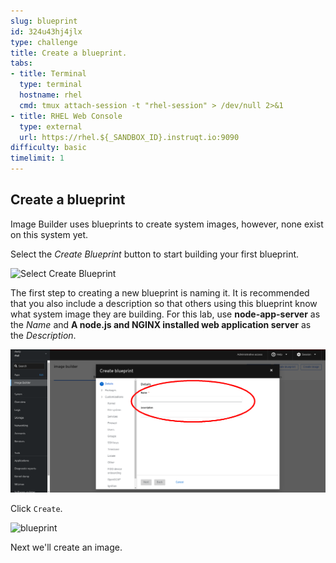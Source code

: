 ```yaml
---
slug: blueprint
id: 324u43hj4jlx
type: challenge
title: Create a blueprint.
tabs:
- title: Terminal
  type: terminal
  hostname: rhel
  cmd: tmux attach-session -t "rhel-session" > /dev/null 2>&1
- title: RHEL Web Console
  type: external
  url: https://rhel.${_SANDBOX_ID}.instruqt.io:9090
difficulty: basic
timelimit: 1
---
```

## Create a blueprint

Image Builder uses blueprints to create system images, however, none exist on this system  yet.

Select the *Create Blueprint* button to start building your first blueprint.

![Select Create Blueprint](../assets/Create-Blueprint.png)

The first step to creating a new blueprint is naming it.  It is recommended that you also include a description so that others using this blueprint know what system image they are building.  For this lab, use __node-app-server__ as the *Name* and __A node.js and NGINX installed web application server__ as the *Description*.

![Name Your Blueprint](../assets/Create-blueprint-dialog.png)

Click `Create`.

![blueprint](../assets/blueprint.png)

Next we'll create an image.
